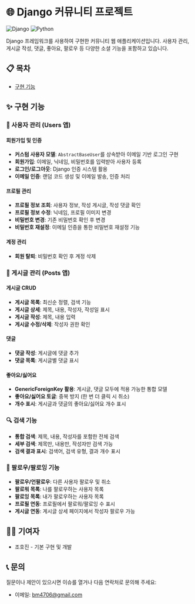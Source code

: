 # 🌐 Django 커뮤니티 프로젝트

![Django](https://img.shields.io/badge/Django-4.2-green)
![Python](https://img.shields.io/badge/Python-3.8+-blue)

Django 프레임워크를 사용하여 구현한 커뮤니티 웹 애플리케이션입니다. 사용자 관리, 게시글 작성, 댓글, 좋아요, 팔로우 등 다양한 소셜 기능을 포함하고 있습니다.


## 📋 목차

- [구현 기능](#-구현-기능)

## ✨ 구현 기능

### 👤 사용자 관리 (Users 앱)

#### 회원가입 및 인증
- **커스텀 사용자 모델**: `AbstractBaseUser`를 상속받아 이메일 기반 로그인 구현
- **회원가입**: 이메일, 닉네임, 비밀번호를 입력받아 사용자 등록
- **로그인/로그아웃**: Django 인증 시스템 활용
- **이메일 인증**: 랜덤 코드 생성 및 이메일 발송, 인증 처리

#### 프로필 관리
- **프로필 정보 조회**: 사용자 정보, 작성 게시글, 작성 댓글 확인
- **프로필 정보 수정**: 닉네임, 프로필 이미지 변경
- **비밀번호 변경**: 기존 비밀번호 확인 후 변경
- **비밀번호 재설정**: 이메일 인증을 통한 비밀번호 재설정 기능

#### 계정 관리
- **회원 탈퇴**: 비밀번호 확인 후 계정 삭제

### 📝 게시글 관리 (Posts 앱)

#### 게시글 CRUD
- **게시글 목록**: 최신순 정렬, 검색 기능
- **게시글 상세**: 제목, 내용, 작성자, 작성일 표시
- **게시글 작성**: 제목, 내용 입력
- **게시글 수정/삭제**: 작성자 권한 확인

#### 댓글
- **댓글 작성**: 게시글에 댓글 추가
- **댓글 목록**: 게시글별 댓글 표시

#### 좋아요/싫어요
- **GenericForeignKey 활용**: 게시글, 댓글 모두에 적용 가능한 통합 모델
- **좋아요/싫어요 토글**: 중복 방지 (한 번 더 클릭 시 취소)
- **개수 표시**: 게시글과 댓글의 좋아요/싫어요 개수 표시

### 🔍 검색 기능

- **통합 검색**: 제목, 내용, 작성자를 포함한 전체 검색
- **세부 검색**: 제목만, 내용만, 작성자만 검색 가능
- **검색 결과 표시**: 검색어, 검색 유형, 결과 개수 표시

### 👥 팔로우/팔로잉 기능

- **팔로우/언팔로우**: 다른 사용자 팔로우 및 취소
- **팔로워 목록**: 나를 팔로우하는 사용자 목록
- **팔로잉 목록**: 내가 팔로우하는 사용자 목록
- **프로필 연동**: 프로필에서 팔로워/팔로잉 수 표시
- **게시글 연동**: 게시글 상세 페이지에서 작성자 팔로우 가능



## 👨‍💻 기여자

- 조호진 - 기본 구현 및 개발

## 📞 문의

질문이나 제안이 있으시면 이슈를 열거나 다음 연락처로 문의해 주세요:
- 이메일: bm4706@gmail.com